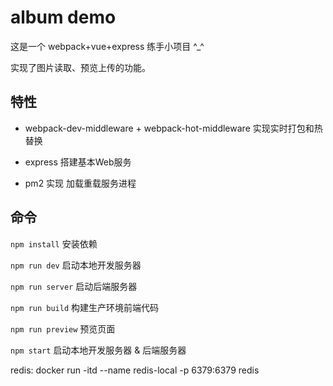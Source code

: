 # album demo

这是一个 webpack+vue+express 练手小项目 ^_^

实现了图片读取、预览上传的功能。

## 特性

- webpack-dev-middleware + webpack-hot-middleware 实现实时打包和热替换

- express  搭建基本Web服务 

- pm2 实现 加载重载服务进程


## 命令

`npm install`         安装依赖

`npm run dev`         启动本地开发服务器

`npm run server`      启动后端服务器

`npm run build`       构建生产环境前端代码

`npm run preview`     预览页面

`npm start`           启动本地开发服务器 & 后端服务器

redis:
docker run -itd --name redis-local -p 6379:6379 redis
